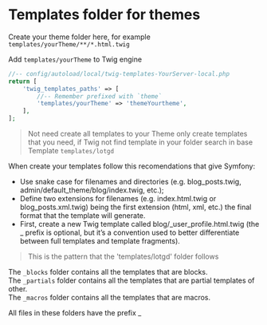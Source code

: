 # Templates folder for themes

Create your theme folder here, for example `templates/yourTheme/**/*.html.twig`

Add `templates/yourTheme` to Twig engine
```php
//-- config/autoload/local/twig-templates-YourServer-local.php
return [
    'twig_templates_paths' => [
        //-- Remember prefixed with `theme`
        'templates/yourTheme' => 'themeYourtheme',
    ],
];
```

> Not need create all templates to your Theme only create templates that you need, if Twig not find template in your folder search in base Template `templates/lotgd`

When create your templates follow this recomendations that give Symfony:

-   Use snake case for filenames and directories (e.g. blog_posts.twig, admin/default_theme/blog/index.twig, etc.);
-   Define two extensions for filenames (e.g. index.html.twig or blog_posts.xml.twig) being the first extension (html, xml, etc.) the final format that the template will generate.
-   First, create a new Twig template called blog/_user_profile.html.twig (the _ prefix is optional, but it’s a convention used to better differentiate between full templates and template fragments).


> This is the pattern that the 'templates/lotgd' folder follows

The `_blocks` folder contains all the templates that are blocks.  
The `_partials` folder contains all the templates that are partial templates of other.  
The `_macros` folder contains all the templates that are macros.  

All files in these folders have the prefix _
